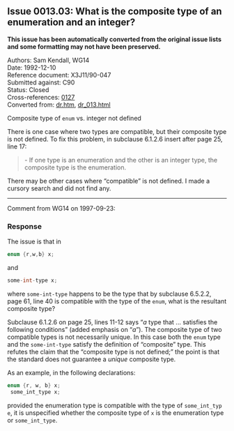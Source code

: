 ## Issue 0013.03: What is the composite type of an enumeration and an integer?

**This issue has been automatically converted from the original issue lists and some formatting may not have been preserved.**

Authors: Sam Kendall, WG14  
Date: 1992-12-10  
Reference document: X3J11/90-047  
Submitted against: C90  
Status: Closed  
Cross-references: [0127](../c90/issue0127.md)  
Converted from: [dr.htm](https://www.open-std.org/jtc1/sc22/wg14/www/docs/dr.htm), [dr_013.html](https://www.open-std.org/jtc1/sc22/wg14/www/docs/dr_013.html)

Composite type of `enum` vs. integer not defined

There is one case where two types are compatible, but their composite type is
not defined. To fix this problem, in subclause 6.1.2.6 insert after page 25,
line 17:

> \- If one type is an enumeration and the other is an integer type, the composite
> type is the enumeration.

There may be other cases where “compatible” is not defined. I made a cursory
search and did not find any.

---

Comment from WG14 on 1997-09-23:

### Response

The issue is that in

```c
enum {r,w,b} x;
```

and

```c
some-int-type x;
```

where `some-int-type` happens to be the type that by subclause 6.5.2.2, page 61,
line 40 is compatible with the type of the `enum`, what is the resultant
composite type?

Subclause 6.1.2.6 on page 25, lines 11-12 says “*a* type that ... satisfies the
following conditions” (added emphasis on “*a*”). The composite type of two
compatible types is not necessarily unique. In this case both the `enum` type
and the `some-int-type` satisfy the definition of “composite” type. This refutes
the claim that the “composite type is not defined;” the point is that the
standard does not guarantee a *unique* composite type.

As an example, in the following declarations:

```c
enum {r, w, b} x;
 some_int_type x;
```

provided the enumeration type is compatible with the type of `some_int_typ e`,
it is unspecified whether the composite type of `x` is the enumeration type or
`some_int_type`.
